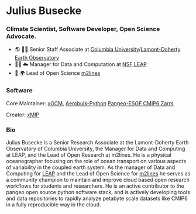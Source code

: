 # Julius Busecke 

### Climate Scientist, Software Developer, Open Science Advocate.

- 🌎 👨‍🔬 Senior Staff Associate at [Columbia University](https://www.columbia.edu)/[Lamont-Doherty Earth Observatory](https://lamont.columbia.edu)
- 👨‍💻 ☁️ Manager for Data and Computation at [NSF LEAP](https://leap.columbia.edu)
- 🧬 🌍 Lead of Open Science [m2lines](https://m2lines.github.io)

### Software

Core Maintainer: [xGCM](https://github.com/xgcm/xgcm), [Aerobulk-Python](https://github.com/xgcm/aerobulk-python) [Pangeo-ESGF CMIP6 Zarrs](https://github.com/leap-stc/cmip6-leap-feedstock)

Creator: [xMIP](https://github.com/jbusecke/xMIP)


### Bio

Julius Busecke is a Senior Research Associate at the Lamont-Doherty Earth Observatory of Columbia University, the Manager for Data and Computing at LEAP, and the Lead of Open Research at m2lines.
He is a physical oceanographer focusing on the role of ocean transport on various aspects of variability in the coupled earth system. As the manager of Data and Computing for [LEAP](https://leap.columbia.edu) and the Lead of Open Science for [m2lines](https://m2lines.github.io) he serves as a community champion to maintain and improve cloud based open research workflows for students and researchers. He is an active contributor to the pangeo open source python software stack, and is actively developing tools and data repositories to rapidly analyze petabyte scale datasets like CMIP6 in a fully reproducible way in the cloud.
<!--
**jbusecke/jbusecke** is a ✨ _special_ ✨ repository because its `README.md` (this file) appears on your GitHub profile.

Here are some ideas to get you started:

- 🔭 I’m currently working on ...
- 🌱 I’m currently learning ...
- 👯 I’m looking to collaborate on ...
- 🤔 I’m looking for help with ...
- 💬 Ask me about ...
- 📫 How to reach me: ...
- 😄 Pronouns: ...
- ⚡ Fun fact: ...
-->


